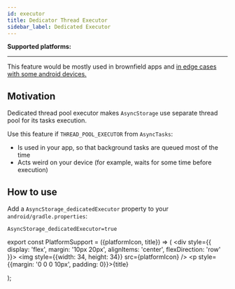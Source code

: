 ```yaml
---
id: executor
title: Dedicator Thread Executor
sidebar_label: Dedicated Executor
---
```


**Supported platforms:**
<PlatformSupport title="Android" platformIcon="/img/logo_android.svg"></PlatformSupport>

---

This feature would be mostly used in brownfield apps and [in edge cases with some android devices.](https://github.com/react-native-community/async-storage/issues/159)

## Motivation

Dedicated thread pool executor makes `AsyncStorage` use separate thread pool for its tasks execution.

Use this feature if `THREAD_POOL_EXECUTOR` from `AsyncTasks`:

- Is used in your app, so that background tasks are queued most of the time
- Acts weird on your device (for example, waits for some time before execution)

## How to use

Add a `AsyncStorage_dedicatedExecutor` property to your `android/gradle.properties`:

```
AsyncStorage_dedicatedExecutor=true
```

<!-- ------------------------ COMPONENTS ------------------------ -->

export const PlatformSupport = ({platformIcon, title}) => (
    <div style={{
        display: 'flex',
        margin: '10px 20px',
        alignItems: 'center',
        flexDirection: 'row'
    }}>
      <img
       style={{width: 34, height: 34}}
       src={platformIcon} />
      <p style={{margin: '0 0 0 10px', padding: 0}}>{title}</p>
    </div>
  );
